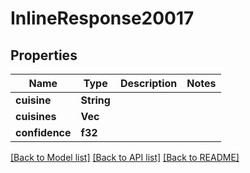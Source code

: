 # InlineResponse20017

## Properties

Name | Type | Description | Notes
------------ | ------------- | ------------- | -------------
**cuisine** | **String** |  | 
**cuisines** | **Vec<String>** |  | 
**confidence** | **f32** |  | 

[[Back to Model list]](../README.md#documentation-for-models) [[Back to API list]](../README.md#documentation-for-api-endpoints) [[Back to README]](../README.md)


